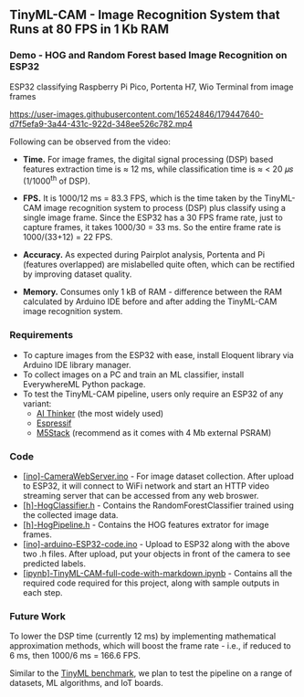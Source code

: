 ## TinyML-CAM - Image Recognition System that Runs at 80 FPS in 1 Kb RAM

### Demo - HOG and Random Forest based Image Recognition on ESP32
ESP32 classifying Raspberry Pi Pico, Portenta H7, Wio Terminal from image frames

https://user-images.githubusercontent.com/16524846/179447640-d7f5efa9-3a44-431c-922d-348ee526c782.mp4

Following can be observed from the video:

 - **Time.** For image frames, the digital signal processing (DSP) based features extraction time is ≈ 12 ms, while classification time is ≈ < 20 𝜇𝑠 (1/1000<sup>th</sup> of DSP).

 - **FPS.** It is 1000/12 ms = 83.3 FPS, which is the time taken by the TinyML-CAM image recognition system to process (DSP) plus classify using a single image frame. Since the ESP32 has a 30 FPS frame rate, just to capture frames, it takes 1000/30 = 33 ms. So the entire frame rate is 1000/(33+12) = 22 FPS.

 - **Accuracy.** As expected during Pairplot analysis, Portenta and Pi (features overlapped) are mislabelled quite often, which can be rectified by improving dataset quality.

 - **Memory.** Consumes only 1 kB of RAM - difference between the RAM calculated by Arduino IDE before and after adding the TinyML-CAM image recognition system.

### Requirements

- To capture images from the ESP32 with ease, install Eloquent library via Arduino IDE library manager. 
- To collect images on a PC and train an ML classifier, install EverywhereML Python package.
- To test the TinyML-CAM pipeline, users only require an ESP32 of any variant:
  - [AI Thinker](https://randomnerdtutorials.com/program-upload-code-esp32-cam/) (the most widely used)
  - [Espressif](https://www.espressif.com/en/products/devkits/esp-eye/overview)
  - [M5Stack](https://shop.m5stack.com/products/esp32-camera?variant=16804741316698) (recommend as it comes with 4 Mb external PSRAM)

### Code
- [[ino]-CameraWebServer.ino](https://github.com/bharathsudharsan/TinyML-CAM/blob/main/%5Bino%5D-CameraWebServer.ino) - For image dataset collection. After upload to ESP32, it will connect to WiFi network and start an HTTP video streaming server that can be accessed from any web broswer.
- [[h]-HogClassifier.h](https://github.com/bharathsudharsan/TinyML-CAM/blob/main/%5Bh%5D-HogClassifier.h) - Contains the RandomForestClassifier trained using the collected image data.
- [[h]-HogPipeline.h](https://github.com/bharathsudharsan/TinyML-CAM/blob/main/%5Bh%5D-HogPipeline.h) - Contains the HOG features extrator for image frames.
- [[ino]-arduino-ESP32-code.ino](https://github.com/bharathsudharsan/TinyML-CAM/blob/main/%5Bino%5D-arduino-ESP32-code.ino) - Upload to ESP32 along with the above two .h files. After upload, put your objects in front of the camera to see predicted labels.
- [[ipynb]-TinyML-CAM-full-code-with-markdown.ipynb](https://github.com/bharathsudharsan/TinyML-CAM/blob/main/%5Bipynb%5D-TinyML-CAM-full-code-with-markdown.ipynb) - Contains all the required code required for this project, along with sample outputs in each step.

### Future Work

To lower the DSP time (currently 12 ms) by implementing mathematical approximation methods, which will boost the frame rate - i.e., if reduced to 6 ms, then 1000/6 ms = 166.6 FPS. 

Similar to the [TinyML benchmark](https://github.com/bharathsudharsan/TinyML-Benchmark-NNs-on-MCUs), we plan to test the pipeline on a range of datasets, ML algorithms, and IoT boards.
